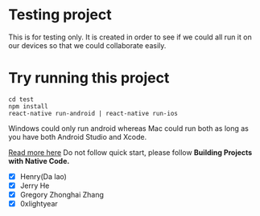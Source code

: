 # Testing project
This is for testing only. It is created in order to see if we could all run it on our devices so that we could collaborate easily.
# Try running this project
```
cd test
npm install
react-native run-android | react-native run-ios
```
Windows could only run android whereas Mac could run both as long as you have both Android Studio and Xcode.

[Read more here](https://facebook.github.io/react-native/docs/getting-started.html)
Do not follow quick start, please follow **Building Projects with Native Code.**

- [x] Henry(Da lao)
- [x] Jerry He
- [x] Gregory Zhonghai Zhang 
- [x] 0xlightyear
